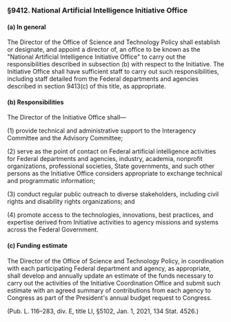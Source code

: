 ### §9412. National Artificial Intelligence Initiative Office ###

#### (a) In general ####

The Director of the Office of Science and Technology Policy shall establish or designate, and appoint a director of, an office to be known as the "National Artificial Intelligence Initiative Office" to carry out the responsibilities described in subsection (b) with respect to the Initiative. The Initiative Office shall have sufficient staff to carry out such responsibilities, including staff detailed from the Federal departments and agencies described in section 9413(c) of this title, as appropriate.

#### (b) Responsibilities ####

The Director of the Initiative Office shall—

(1) provide technical and administrative support to the Interagency Committee and the Advisory Committee;

(2) serve as the point of contact on Federal artificial intelligence activities for Federal departments and agencies, industry, academia, nonprofit organizations, professional societies, State governments, and such other persons as the Initiative Office considers appropriate to exchange technical and programmatic information;

(3) conduct regular public outreach to diverse stakeholders, including civil rights and disability rights organizations; and

(4) promote access to the technologies, innovations, best practices, and expertise derived from Initiative activities to agency missions and systems across the Federal Government.

#### (c) Funding estimate ####

The Director of the Office of Science and Technology Policy, in coordination with each participating Federal department and agency, as appropriate, shall develop and annually update an estimate of the funds necessary to carry out the activities of the Initiative Coordination Office and submit such estimate with an agreed summary of contributions from each agency to Congress as part of the President's annual budget request to Congress.

(Pub. L. 116–283, div. E, title LI, §5102, Jan. 1, 2021, 134 Stat. 4526.)